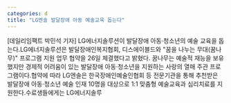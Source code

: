 ```yaml
---
categories: d
title: "LG엔솔 발달장애 아동 예술교육 돕는다"
---
```

[데일리임팩트 박민석 기자] LG에너지솔루션이 발달장애 아동·청소년의 예술 교육을 돕는다.LG에너지솔루션은 발달장애인복지협회, 디스에이블드와 "꿈을 나누는 무대(꿈나무)" 프로그램 지원 업무 협약을 26일 체결했다고 밝혔다. 꿈나무는 예술적 재능을 보유했지만 경제적 어려움이 있는 발달장애 아동·청소년을 지원하는 사랑의 열매 주관 프로그램이다.협약에 따라 LG엔솔은 한국장애인예술인협회 등 전문기관을 통해 추천받은 발달장애 아동·청소년 예술 인재 10명을 대상으로 1:1 맞춤형 예술교육과 심리치료를 지원한다.수료생들에게는 LG에너지솔루